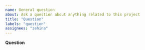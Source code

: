 ```yaml
---
name: General question
about: Ask a question about anything related to this project
title: "Question"
labels: "question"
assignees: "zehina"
---
```


**Question**

<!-- Please ask your question here. It can be about the usage of this project, the internals, the implementation or whatever interests you.
Please use the BUG template for bugs and the FEATURE REQUEST template for feature requests. -->
